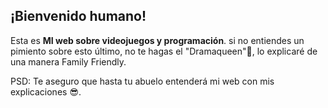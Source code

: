 ## ¡Bienvenido humano!
Esta es **MI web sobre videojuegos y programación**.
si no entiendes un pimiento sobre esto último, no te hagas el "Dramaqueen"​👸​,
lo explicaré de una manera Family Friendly.

PSD: Te aseguro que hasta tu abuelo entenderá mi web con mis explicaciones 😎.
